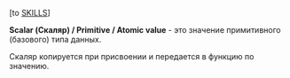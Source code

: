 \[to [SKILLS](/SKILLS.md)\]

**Scalar (Скаляр) / Primitive / Atomic value** - это значение примитивного (базового) типа данных. 
  
Скаляр копируется при присвоении и передается в функцию по значению.